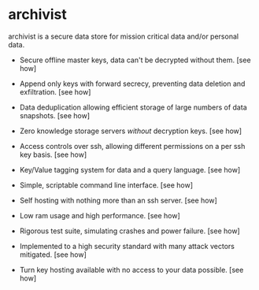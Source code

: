 # archivist

archivist is a secure data store for mission critical data and/or personal data.

- Secure offline master keys, data can't be decrypted without them. [see how]

- Append only keys with forward secrecy, preventing data deletion and exfiltration. [see how]

- Data deduplication allowing efficient storage of large numbers of data snapshots. [see how]

- Zero knowledge storage servers *without* decryption keys. [see how]

- Access controls over ssh, allowing different permissions on a per ssh key basis. [see how]

- Key/Value tagging system for data and a query language. [see how]

- Simple, scriptable command line interface. [see how]

- Self hosting with nothing more than an ssh server. [see how]

- Low ram usage and high performance. [see how]

- Rigorous test suite, simulating crashes and power failure. [see how]

- Implemented to a high security standard with many attack vectors mitigated. [see how]

- Turn key hosting available with no access to your data possible. [see how]
